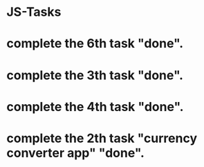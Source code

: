 # JS-Tasks
# complete the 6th task "done".
# complete the 3th task "done".
# complete the 4th task "done".
# complete the 2th task "currency converter app" "done".